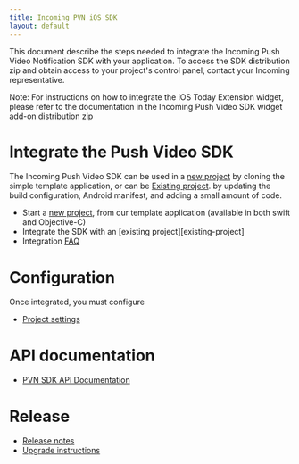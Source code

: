 ```yaml
---
title: Incoming PVN iOS SDK
layout: default 
---
```



This document describe the steps needed to integrate the Incoming Push Video Notification SDK 
with your application. To access the SDK distribution zip and obtain access to your 
project's control panel, contact your Incoming representative.

Note: For instructions on how to integrate the iOS Today Extension widget, please refer 
to the documentation in the Incoming Push Video SDK widget add-on distribution zip


# Integrate the Push Video SDK #

The Incoming Push Video SDK can be used in a [new project](new-project) by cloning the 
simple template application, or can be [Existing project](existing-project).
 by updating the build configuration, Android manifest, 
and adding a small amount of code.

 * Start a [new project](new-project), from our template application
 (available in both swift and Objective-C)
 * Integrate the SDK with an [existing project][existing-project]
 * Integration [FAQ](/faq)


# Configuration #

Once integrated, you must configure 
 * [Project settings](/sdk-settings)


# API documentation #
 * [PVN SDK API Documentation](/apidoc/)


# Release #
 * [Release notes](/release-notes)
 * [Upgrade instructions](/upgrade-instructions)
